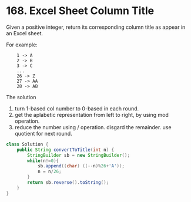 # 168. Excel Sheet Column Title

Given a positive integer, return its corresponding column title as appear in an Excel sheet.

For example:
```
    1 -> A
    2 -> B
    3 -> C
    ...
    26 -> Z
    27 -> AA
    28 -> AB 
 ```
 
 The solution 
 1. turn 1-based col number to 0-based in each round.
 2. get the aplabetic representation from left to right, by using mod operation.
 3. reduce the number using / operation. disgard the remainder. use quotient for next round.

```java
class Solution {
    public String convertToTitle(int n) {
        StringBuilder sb = new StringBuilder();
        while(n!=0){
            sb.append((char) ((--n)%26+'A'));
            n = n/26;
        }
        return sb.reverse().toString();
    }
}
```

